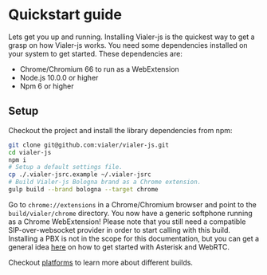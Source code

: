 # Quickstart guide
Lets get you up and running. Installing Vialer-js is the quickest way to get a
grasp on how Vialer-js works. You need some dependencies installed on your system
to get started. These dependencies are:
* Chrome/Chromium 66 to run as a WebExtension
* Node.js 10.0.0 or higher
* Npm 6 or higher


## Setup
Checkout the project and install the library dependencies from npm:
```bash
git clone git@github.com:vialer/vialer-js.git
cd vialer-js
npm i
# Setup a default settings file.
cp ./.vialer-jsrc.example ~/.vialer-jsrc
# Build Vialer-js Bologna brand as a Chrome extension.
gulp build --brand bologna --target chrome
```

Go to `chrome://extensions` in a Chrome/Chromium browser and point to the
`build/vialer/chrome` directory. You now have a generic softphone running
as a Chrome WebExtension! Please note that you still need a compatible
SIP-over-websocket provider in order to start calling with this build.
Installing a PBX is not in the scope for this documentation, but you can
get a general idea [here](https://wearespindle.com/articles/javascript-is-calling/)
on how to get started with Asterisk and WebRTC.

Checkout [platforms](/topics/platforms) to learn more about different builds.
